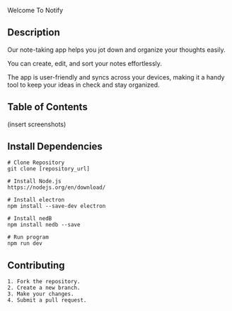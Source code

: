 Welcome To Notify

## Description

Our note-taking app helps you jot down and organize your thoughts easily. 

You can create, edit, and sort your notes effortlessly. 

The app is user-friendly and syncs across your devices, making it a handy tool to keep your ideas in check and stay organized.

## Table of Contents

(insert screenshots)

## Install Dependencies
```
# Clone Repository
git clone [repository_url]

# Install Node.js
https://nodejs.org/en/download/

# Install electron
npm install --save-dev electron

# Install nedB
npm install nedb --save

# Run program
npm run dev
```
## Contributing

```
1. Fork the repository.
2. Create a new branch.
3. Make your changes.
4. Submit a pull request.
```
